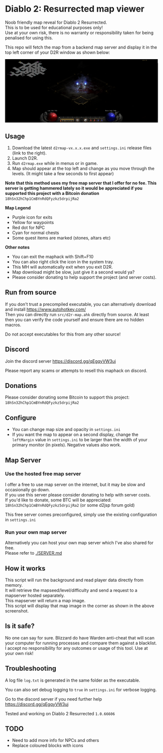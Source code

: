 # Diablo 2: Resurrected map viewer

Noob friendly map reveal for Diablo 2 Resurrected.  
This is to be used for educational purposes only!  
Use at your own risk, there is no warranty or responsibility taken for being penalised for using this.  

This repo will fetch the map from a backend map server and display it in the top left corner of your D2R window as shown below:

![Durance of Hate Level 2](duranceofhate2.png)

## Usage

1. Download the latest `d2rmap-vx.x.x.exe` and `settings.ini` release files (link to the right).
2. Launch D2R.
3. Run `d2rmap.exe` while in menus or in game.
4. Map should appear at the top left and change as you move through the levels. (It might take a few seconds to first appear)

**Note that this method uses my free map server that I offer for no fee. This server is getting hammered lately so it would be appreciated if you supported this project with a Bitcoin donation** `18hSn32hChp1CmBYnRdQFyzkz5drpijRa2`  

**Map Legend**

- Purple icon for exits
- Yellow for waypoints
- Red dot for NPC
- Cyan for normal chests  
- Some quest items are marked (stones, altars etc)

**Other notes**

- You can exit the maphack with Shift+F10
- You can also right click the icon in the system tray.
- This MH will automatically exit when you exit D2R.
- Map download might be slow, just give it a second would ya?
- Please consider donating to help support the project (and server costs).

## Run from source

If you don't trust a precompiled executable, you can alternatively download and install <https://www.autohotkey.com/>  
Then you can directly run `src/d2r-map.ahk` directly from source.
At least then you can verify the code yourself and ensure there are no hidden macros.  

Do not accept executables for this from any other source!



## Discord

Join the discord server  <https://discord.gg/qEgqyVW3uj>

Please report any scams or attempts to resell this maphack on discord.

## Donations

Please consider donating some Bitcoin to support this project:  
`18hSn32hChp1CmBYnRdQFyzkz5drpijRa2`  

## Configure

- You can change map size and opacity in `settings.ini`  
- If you want the map to appear on a second display, change the `leftMargin` value in `settings.ini` to be larger than the width of your primary monitor (in pixels). Negative values also work.

## Map Server

### Use the hosted free map server

I offer a free to use map server on the internet, but it may be slow and occasionally go down.  
If you use this server please consider donating to help with server costs.  
If you'd like to donate, some BTC will be appreciated:  
`18hSn32hChp1CmBYnRdQFyzkz5drpijRa2` (or some d2jsp forum gold)

This free server comes preconfigured, simply use the existing configuration in `settings.ini`

### Run your own map server

Alternatively you can host your own map server which I've also shared for free.  
Please refer to [./SERVER.md](SERVER.md)

## How it works

This script will run the background and read player data directly from memory.  
It will retrieve the mapseed/level/difficulty and send a request to a mapserver hosted separately.  
This mapserver will return a map image.  
This script will display that map image in the corner as shown in the above screenshot.  

## Is it safe?

No one can say for sure. Blizzard do have Warden anti-cheat that will scan your computer for running processes and compare them against a blacklist. I accept no responsibility for any outcomes or usage of this tool. Use at your own risk!

## Troubleshooting

A log file `log.txt` is generated in the same folder as the executable.

You can also set debug logging to `true` in `settings.ini` for verbose logging.

Go to the discord server if you need further help <https://discord.gg/qEgqyVW3uj>  

Tested and working on Diablo 2 Resurrected `1.0.66606`

## TODO

- Need to add more info for NPCs and others
- Replace coloured blocks with icons
